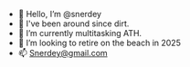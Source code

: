 - 👋 Hello, I’m @snerdey
- 👀 I've been around since dirt.
- 🌱 I’m currently multitasking ATH.
- 💞️ I’m looking to retire on the beach in 2025
- 📫 Snerdey@gmail.com

<!---
snerdey/snerdey is a ✨ special ✨ repository because its `README.md` (this file) appears on your GitHub profile.
You can click the Preview link to take a look at your changes.
--->
